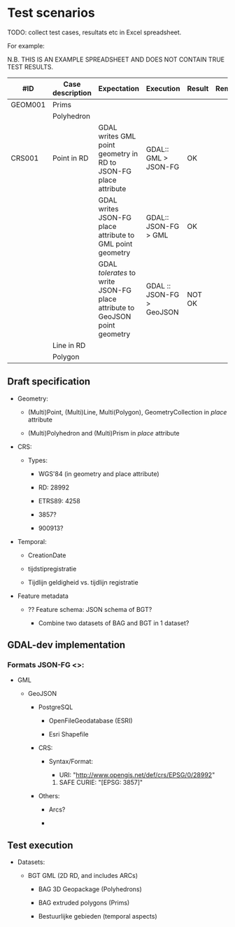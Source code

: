 # Test scenarios

TODO: collect test cases, resultats etc in Excel spreadsheet.

For example:

N.B. THIS IS AN EXAMPLE SPREADSHEET AND DOES NOT CONTAIN TRUE TEST RESULTS.

| \#ID    | Case description | Expectation                                                                 | Execution                  | Result | Remarks |
|---------|------------------|-----------------------------------------------------------------------------|----------------------------|--------|---------|
| GEOM001 | Prims            |                                                                             |                            |        |         |
|         | Polyhedron       |                                                                             |                            |        |         |
| CRS001  | Point in RD      | GDAL writes GML point geometry in RD to JSON-FG place attribute             | GDAL:: GML \> JSON-FG      | OK     |         |
|         |                  | GDAL writes JSON-FG place attribute to GML point geometry                   | GDAL:: JSON-FG \> GML      | OK     |         |
|         |                  | GDAL *tolerates* to write JSON-FG place attribute to GeoJSON point geometry | GDAL :: JSON-FG \> GeoJSON | NOT OK |         |
|         | Line in RD       |                                                                             |                            |        |         |
|         | Polygon          |                                                                             |                            |        |         |

## Draft specification

-   Geometry:

    -   (Multi)Point, (Multi)Line, Multi(Polygon), GeometryCollection in *place*
        attribute

    -   (Multi)Polyhedron and (Multi)Prism in *place* attribute

-   CRS:

    -   Types:

        -   WGS'84 (in geometry and place attribute)

        -   RD: 28992

        -   ETRS89: 4258

        -   3857?

        -   900913?

-   Temporal:

    -   CreationDate

    -   tijdstipregistratie

    -   Tijdlijn geldigheid vs. tijdlijn registratie

-   Feature metadata

    -   ?? Feature schema: JSON schema of BGT?

        -   Combine two datasets of BAG and BGT in 1 dataset?

## GDAL-dev implementation

### Formats JSON-FG \<\>:

-   GML

    -   GeoJSON

        -   PostgreSQL

            -   OpenFileGeodatabase (ESRI)

            -   Esri Shapefile

        -   CRS:

            -   Syntax/Format:

                -   URI: "http://www.opengis.net/def/crs/EPSG/0/28992"

                1.  SAFE CURIE: "[EPSG: 3857]"

        -   Others:

            -   Arcs?

            -   

## Test execution

-   Datasets:

    -   BGT GML (2D RD, and includes ARCs)

        -   BAG 3D Geopackage (Polyhedrons)

        -   BAG extruded polygons (Prims)

        -   Bestuurlijke gebieden (temporal aspects)
